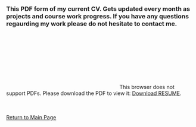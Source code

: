 ### This PDF form of my current CV. Gets updated every month as projects and course work progress. If you have any questions regaurding my work please do not hesitate to contact me.  

<object data="https://github.com/OBrianbl/Resume/blob/master/OBriant_Brandon_CV.pdf" width="700px" height="700px">
    <embed src="https://github.com/OBrianbl/Resume/blob/master/OBriant_Brandon_CV.pdf">
        This browser does not support PDFs. Please download the PDF to view it: <a href="https://github.com/OBrianbl/Resume/blob/master/OBriant_Brandon_CV.pdf">Download RESUME</a>.</p>
    </embed>
</object>


<br><br><a href="https://obrianbl.github.io/">Return to Main Page</a>
